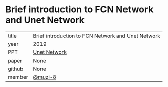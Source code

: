 # Brief introduction to  FCN Network and Unet Network 

|  |  |
| :--- | :--- |
| title | Brief introduction to  FCN Network and Unet Network  |
| year | 2019 |
| PPT | [Unet Network](https://docs.google.com/presentation/d/1ZYIQbvSKMdqNXp6ZvNuvTPlryiUA5QXWhBD2v-bILO4/edit#slide=id.g5a9ae80013_0_33) |
| paper |  None |
| github |  None |
| member | [@muzi-8](https://github.com/muzi-8) |
